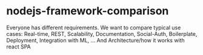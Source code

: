 # nodejs-framework-comparison
Everyone has different requirements. We want to compare typical use cases: 
Real-time, REST, Scalability, Documentation, Social-Auth, Boilerplate, Deployment, Integration with ML, ...
And Architecture/how it works with react SPA

